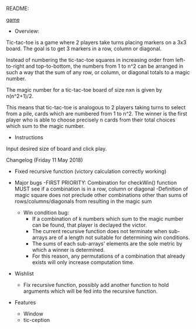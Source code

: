 README:

[game](https://achacttn.github.io/tic-tac-toe/indexV2.html)

- Overview:

Tic-tac-toe is a game where 2 players take turns placing markers on a 3x3 board.
The goal is to get 3 markers in a row, column or diagonal.

Instead of numbering the tic-tac-toe squares in increasing order from left-to-right and top-to-bottom, the numbers from 1 to n^2 can be arranged in such a way that the sum of any row, or column, or diagonal totals to a magic number.

The magic number for a tic-tac-toe board of size nxn is given by n(n^2+1)/2.

This means that tic-tac-toe is analogous to 2 players taking turns to select from a pile, cards which are numbered from 1 to n^2. The winner is the first player who is able to choose precisely n cards from their total choices which sum to the magic number.



- Instructions

Input desired size of board and click play.

Changelog (Friday 11 May 2018)
- Fixed recursive function (victory calculation correctly working)

- Major bugs
    -FIRST PRIORITY: Combination for checkWin() function MUST see if a combination is in a row, column or diagonal
    -Definition of magic square does not preclude other combinations other than sums of rows/columns/diagonals from resulting in the magic sum
    - Win condition bug: 
        - If a combination of k numbers which sum to the magic number can be found, that player is declayed the victor.
        - The current recursive function does not terminate when sub-arrays are of a length not suitable for determining win conditions.
        - The sums of each sub-arrays' elements are the sole metric by which a winner is determined.
        - For this reason, any permutations of a combination that already exists will only increase computation time.


- Wishlist
    - Fix recursive function, possibly add another function to hold arguments which will be fed into the recursive function.

- Features
    - Window
    - tic-ception